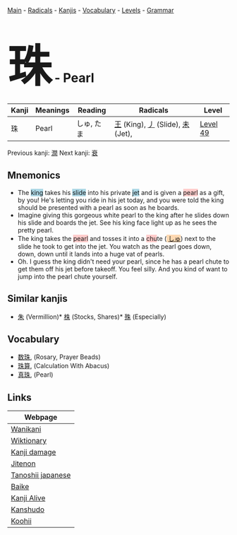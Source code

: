 <style> bigfont {font-size: 100px}</style>
[Main](../index.md) -
[Radicals](../radicals.md) -
[Kanjis](../kanjis.md) -
[Vocabulary](../vocabulary.md) -
[Levels](../levels.md) -
[Grammar](../grammar.md)
# <bigfont> 珠</bigfont> - Pearl 

| Kanji | Meanings | Reading | Radicals | Level |
| --- | --- | --- | --- | --- |
| 珠 | Pearl | しゅ, たま | [王](../radicals/王.md) (King), [丿](../radicals/丿.md) (Slide), [未](../radicals/未.md) (Jet),  | [Level 49](../levels/wk_level49.md) |

Previous kanji: [潤](潤.md) Next kanji: [衰](衰.md) 

## Mnemonics
 * The <span style="background-color:#ADD8E6"> king</span> takes his <span style="background-color:#ADD8E6"> slide</span> into his private <span style="background-color:#ADD8E6"> jet</span> and is given a <span style="background-color:#ffcccb"> pearl</span> as a gift, by you! He's letting you ride in his jet today, and you were told the king should be presented with a pearl as soon as he boards.
* Imagine giving this gorgeous white pearl to the king after he slides down his slide and boards the jet. See his king face light up as he sees the pretty pearl.
* The king takes the <span style="background-color:#ffcccb"> pearl</span> and tosses it into a <span style="background-color:#ffcccb"> chu</span>te (<span style="background-color:#fed8b1"> [しゅ](https://jisho.org/search/しゅ)</span>) next to the slide he took to get into the jet. You watch as the pearl goes down, down, down until it lands into a huge vat of pearls.
* Oh. I guess the king didn't need your pearl, since he has a pearl chute to get them off his jet before takeoff. You feel silly. And you kind of want to jump into the pearl chute yourself.


## Similar kanjis
 * [朱](朱.md) (Vermillion)* [株](株.md) (Stocks, Shares)* [殊](殊.md) (Especially)


## Vocabulary
 * [数珠](../vocabulary/珠.md), (Rosary, Prayer Beads)
* [珠算](../vocabulary/珠.md), (Calculation With Abacus)
* [真珠](../vocabulary/珠.md), (Pearl)



## Links 

| Webpage |
| --- |
| [Wanikani          ](https://www.wanikani.com/kanji/珠) |
| [Wiktionary        ](https://en.wiktionary.org/wiki/珠) |
| [Kanji damage      ](http://www.kanjidamage.com/kanji/search?utf8=✓&q=珠) |
| [Jitenon           ](https://jitenon.com/kanji/珠) |
| [Tanoshii japanese ](https://www.tanoshiijapanese.com/dictionary/kanji.cfm?k=珠) |
| [Baike             ](https://baike.baidu.com/item/珠) |
| [Kanji Alive       ](https://app.kanjialive.com/珠) |
| [Kanshudo          ](https://www.kanshudo.com/searchmn?q=珠) |
| [Koohii            ](https://kanji.koohii.com/study/kanji/珠) |
